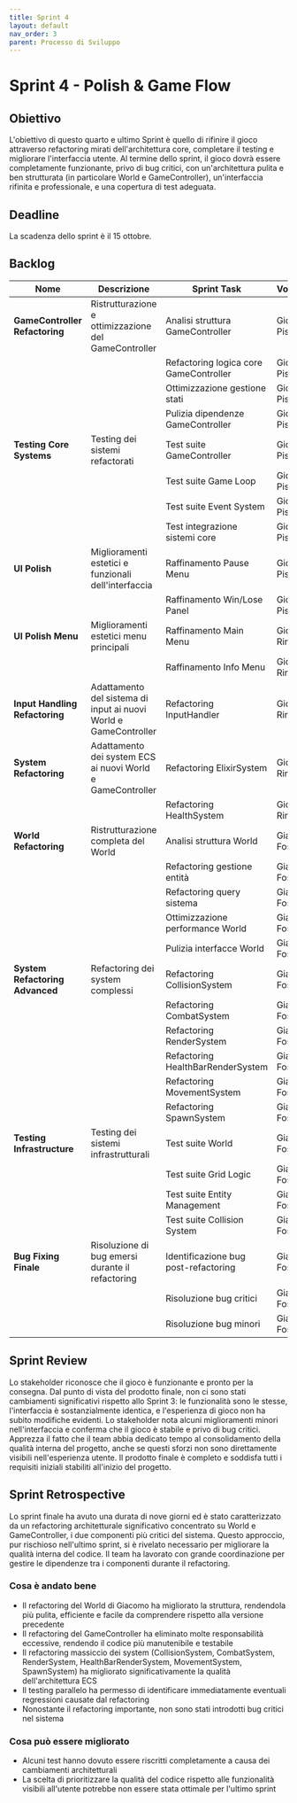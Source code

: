 ```yaml
---
title: Sprint 4
layout: default
nav_order: 3
parent: Processo di Sviluppo
---
```


# Sprint 4 - Polish & Game Flow

## Obiettivo

L'obiettivo di questo quarto e ultimo Sprint è quello di rifinire il gioco attraverso refactoring mirati dell'architettura core, completare il testing e migliorare l'interfaccia utente. Al termine dello sprint, il gioco dovrà essere completamente funzionante, privo di bug critici, con un'architettura pulita e ben strutturata (in particolare World e GameController), un'interfaccia rifinita e professionale, e una copertura di test adeguata.

## Deadline

La scadenza dello sprint è il 15 ottobre.

## Backlog

| Nome | Descrizione | Sprint Task | Volontario |
|------|-------------|-------------|------------|
| **GameController Refactoring** | Ristrutturazione e ottimizzazione del GameController | Analisi struttura GameController | Giovanni Pisoni |
| | | Refactoring logica core GameController | Giovanni Pisoni |
| | | Ottimizzazione gestione stati | Giovanni Pisoni |
| | | Pulizia dipendenze GameController | Giovanni Pisoni |
| **Testing Core Systems** | Testing dei sistemi refactorati | Test suite GameController | Giovanni Pisoni |
| | | Test suite Game Loop | Giovanni Pisoni |
| | | Test suite Event System | Giovanni Pisoni |
| | | Test integrazione sistemi core | Giovanni Pisoni |
| **UI Polish** | Miglioramenti estetici e funzionali dell'interfaccia | Raffinamento Pause Menu | Giovanni Pisoni |
| | | Raffinamento Win/Lose Panel | Giovanni Pisoni |
| **UI Polish Menu** | Miglioramenti estetici menu principali | Raffinamento Main Menu | Giovanni Rinchiuso |
| | | Raffinamento Info Menu | Giovanni Rinchiuso |
| **Input Handling Refactoring** | Adattamento del sistema di input ai nuovi World e GameController | Refactoring InputHandler | Giovanni Rinchiuso |
| **System Refactoring** | Adattamento dei system ECS ai nuovi World e GameController | Refactoring ElixirSystem | Giovanni Rinchiuso |
| | | Refactoring HealthSystem | Giovanni Rinchiuso |
| **World Refactoring** | Ristrutturazione completa del World | Analisi struttura World | Giacomo Foschi |
| | | Refactoring gestione entità | Giacomo Foschi |
| | | Refactoring query sistema | Giacomo Foschi |
| | | Ottimizzazione performance World | Giacomo Foschi |
| | | Pulizia interfacce World | Giacomo Foschi |
| **System Refactoring Advanced** | Refactoring dei system complessi | Refactoring CollisionSystem | Giacomo Foschi |
| | | Refactoring CombatSystem | Giacomo Foschi |
| | | Refactoring RenderSystem | Giacomo Foschi |
| | | Refactoring HealthBarRenderSystem | Giacomo Foschi |
| | | Refactoring MovementSystem | Giacomo Foschi |
| | | Refactoring SpawnSystem | Giacomo Foschi |
| **Testing Infrastructure** | Testing dei sistemi infrastrutturali | Test suite World | Giacomo Foschi |
| | | Test suite Grid Logic | Giacomo Foschi |
| | | Test suite Entity Management | Giacomo Foschi |
| | | Test suite Collision System | Giacomo Foschi |
| **Bug Fixing Finale** | Risoluzione di bug emersi durante il refactoring | Identificazione bug post-refactoring | Giacomo Foschi |
| | | Risoluzione bug critici | Giacomo Foschi |
| | | Risoluzione bug minori | Giacomo Foschi |

## Sprint Review

Lo stakeholder riconosce che il gioco è funzionante e pronto per la consegna. Dal punto di vista del prodotto finale, non ci sono stati cambiamenti significativi rispetto allo Sprint 3: le funzionalità sono le stesse, l'interfaccia è sostanzialmente identica, e l'esperienza di gioco non ha subito modifiche evidenti. Lo stakeholder nota alcuni miglioramenti minori nell'interfaccia e conferma che il gioco è stabile e privo di bug critici. Apprezza il fatto che il team abbia dedicato tempo al consolidamento della qualità interna del progetto, anche se questi sforzi non sono direttamente visibili nell'esperienza utente. Il prodotto finale è completo e soddisfa tutti i requisiti iniziali stabiliti all'inizio del progetto.

## Sprint Retrospective

Lo sprint finale ha avuto una durata di nove giorni ed è stato caratterizzato da un refactoring architetturale significativo concentrato su World e GameController, i due componenti più critici del sistema. Questo approccio, pur rischioso nell'ultimo sprint, si è rivelato necessario per migliorare la qualità interna del codice. Il team ha lavorato con grande coordinazione per gestire le dipendenze tra i componenti durante il refactoring.

### Cosa è andato bene

- Il refactoring del World di Giacomo ha migliorato la struttura, rendendola più pulita, efficiente e facile da comprendere rispetto alla versione precedente
- Il refactoring del GameController ha eliminato molte responsabilità eccessive, rendendo il codice più manutenibile e testabile
- Il refactoring massiccio dei system (CollisionSystem, CombatSystem, RenderSystem, HealthBarRenderSystem, MovementSystem, SpawnSystem) ha migliorato significativamente la qualità dell'architettura ECS
- Il testing parallelo ha permesso di identificare immediatamente eventuali regressioni causate dal refactoring
- Nonostante il refactoring importante, non sono stati introdotti bug critici nel sistema


### Cosa può essere migliorato

- Alcuni test hanno dovuto essere riscritti completamente a causa dei cambiamenti architetturali
- La scelta di prioritizzare la qualità del codice rispetto alle funzionalità visibili all'utente potrebbe non essere stata ottimale per l'ultimo sprint

